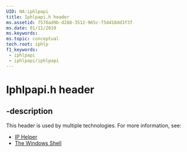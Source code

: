```yaml
---
UID: NA:iphlpapi
title: Iphlpapi.h header
ms.assetid: 7576ad9b-d288-3512-965c-f5d418dd3f3f
ms.date: 01/11/2019
ms.keywords: 
ms.topic: conceptual
tech.root: iphlp
f1_keywords:
 - iphlpapi
 - iphlpapi/iphlpapi
---
```


# Iphlpapi.h header


## -description

This header is used by multiple technologies. For more information, see:

- [IP Helper](../_iphlp/index.md)
- [The Windows Shell](../_shell/index.md)

